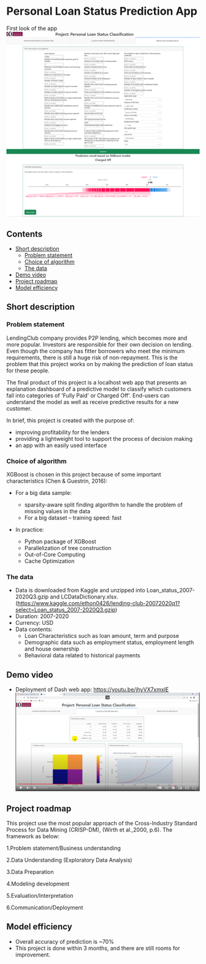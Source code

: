 # Personal Loan Status Prediction App

First look of the app
![app 1st](https://github.com/minhtrang4078/Personal-Loan-Status-Prediction-App/blob/main/images/app_1st_look.png)

## Contents

  - [Short description](#short-description)
    - [Problem statement](#problem-statement)
    - [Choice of algorithm](#choice-of-algorithm)
    - [The data](#the-data)
  - [Demo video](#demo-video)
  - [Project roadmap](#project-roadmap)
  - [Model efficiency](#model-efficiency)

## Short description

### Problem statement
LendingClub company provides P2P lending, which becomes more and more popular. Investors are responsible for their own decision on lending. Even though the company has fitter borrowers who meet the minimum requirements, there is still a huge risk of non-repayment. This is the problem that this project works on by making the prediction of loan status for these people.

The final product of this project is a localhost web app that presents an explanation dashboard of a predictive model to classify which customers fall into categories of 'Fully Paid' or Charged Off'. End-users can understand the model as well as receive predictive results for a new customer.

In brief, this project is created with the purpose of:

- improving profitability for the lenders
- providing a lightweight tool to support the process of decision making
- an app with an easily used interface

### Choice of algorithm

XGBoost is chosen in this project because of some important characteristics (Chen & Guestrin, 2016):
- For a big data sample:
  - sparsity-aware split finding algorithm to handle the problem of missing values in the data
  - For a big dataset – training speed: fast

- In practice:
  - Python package of XGBoost 
  - Parallelization of tree construction
  - Out-of-Core Computing 
  - Cache Optimization

### The data
- Data is downloaded from Kaggle and unzipped into Loan_status_2007-2020Q3.gzip and LCDataDictionary.xlsx.
 (https://www.kaggle.com/ethon0426/lending-club-20072020q1?select=Loan_status_2007-2020Q3.gzip)
- Duration: 2007-2020
- Currency: USD
- Data contents:
  - Loan Characteristics such as loan amount, term and purpose
  - Demographic data such as employment status, employment length and house ownership
  - Behavioral data related to historical payments
  
## Demo video
- Deployment of Dash web app:
https://youtu.be/jhyVX7xmxlE
[![Watch the video](https://github.com/minhtrang4078/Personal-Loan-Status-Prediction-App/blob/main/images/video.png)](https://youtu.be/jhyVX7xmxlE)

## Project roadmap
This project use the most popular approach of the Cross-Industry Standard Process for Data Mining (CRISP-DM), (Wirth et al.,2000, p.6). The framework as below:

1.Problem statement/Business understanding

2.Data Understanding (Exploratory Data Analysis)

3.Data Preparation

4.Modeling development

5.Evaluation/Interpretation

6.Communication/Deployment

## Model efficiency
- Overall accuracy of prediction is ~70%
- This project is done within 3 months, and there are still rooms for improvement.
